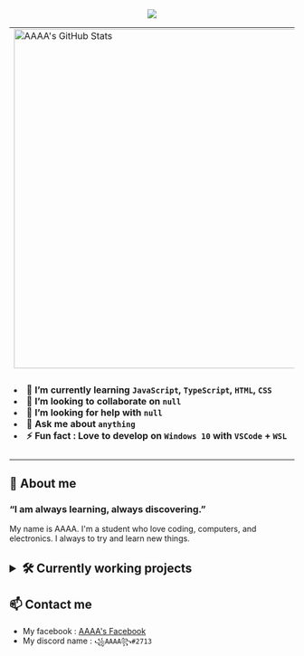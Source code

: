 <div align="center">
  <img src="https://readme-typing-svg.herokuapp.com?size=40&height=60&lines=Hello%2C+I'm+AAAA+!">
</div>

<table>
<tr>
  <td>
    <img align="left" width="600" src="https://github-readme-stats.vercel.app/api?username=Anonymous-AAAA&show_icons=true&theme=radical" title="AAAA's GitHub Stats">
  </td>
  <td rowspan="2"><img align="right" width="300" src="https://github-readme-stats.vercel.app/api/top-langs/?username=Anonymous-AAAA&langs_count=8" title="AAAA's Most Used Languages"></td>
</tr>
<tr>
  <td>
    <h4>
    <li>🌱 I’m currently learning <code>JavaScript</code>, <code>TypeScript</code>, <code>HTML</code>, <code>CSS</code>
    <li>👯 I’m looking to collaborate on <code>null</code></li>
    <li>🤔 I’m looking for help with <code>null</code></li>
    <li>💬 Ask me about <code>anything</code></li>
    <li>⚡ Fun fact : Love to develop on <code>Windows 10</code> with <code>VSCode</code> + <code>WSL</code></li>
    </h4>
  </td>
</tr>
</table>

<div>
  <h2>💙 About me</h2>
  <h3><p>“I am always learning, always discovering.”</p></h3>
  <p>My name is AAAA. I'm a student who love coding, computers, and electronics. I always to try and learn new things.</p>
</div>

<h2>
<details>
  <summary>🛠 Currently working projects</summary>
  <p align="left">
  <p><em>These are my current projects. Some other are not listed here.</em></p>
  <h5>Owned By Me</h5>
  <h6>
  <ul>
    <li><a href="https://github.com/Anonymous-AAAA/AAAA-Discordbot" title="AAAA-Discordbot's GitHub page">AAAA-Discordbot</a> - a discord bot for fetching video game's status.</li>
    <li><a href="https://github.com/Anonymous-AAAA/yoru-Discordbot" title="yoru-Discordbot's GitHub page">yoru-Discordbot</a> - a discord bot that can help prevent scams links.</li>
    <li><a href="https://github.com/Anonymous-AAAA/Spacedesk-Viewer" title="Spacedesk-Viewer's GitHub page">Spacedesk-Viewer</a> - a spacedesk client app that can be used offline.</li>
    <li><a href="https://github.com/Anonymous-AAAA/Computer-Tips" title="Computer-Tips's GitHub page">Computer-Tips</a> - a helpful documentation for Windows 10 users.</li>
  </ul>
  </h6>
  <h5>Frequent Contributor Of</h5>
  <h6>
  <ul>
    <li><a href="https://github.com/TakeUFlab/MdTimetableAPI" title="Mingdao Timetable API's GitHub page">Mingdao Timetable API</a> - an API for mingdao high school's timetable.</li>
    <li><a href="https://github.com/TakeUFlab/md-web" title="md-web's GitHub page">NewMd</a> - a beautiful type of mingdao high school's timetable.</li>
    <li><a href="https://github.com/Lipoic" title="Lipoic's GitHub page">NewMd</a> - an online course platform.</li>
  </ul>
  </h6>
  </p>
</details>
</h2>

## 📫 Contact me
- My facebook : [AAAA's Facebook](https://www.facebook.com/alexandt.liao.90 "AAAA's Facebook")
- My discord name : `꧁AAAA꧂#2713`
